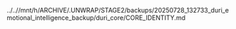 ../..//mnt/h/ARCHIVE/.UNWRAP/STAGE2/backups/20250728_132733_duri_emotional_intelligence_backup/duri_core/CORE_IDENTITY.md